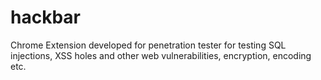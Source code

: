 # hackbar
Chrome Extension developed for penetration tester for testing SQL injections, XSS holes and other web vulnerabilities, encryption, encoding etc.
